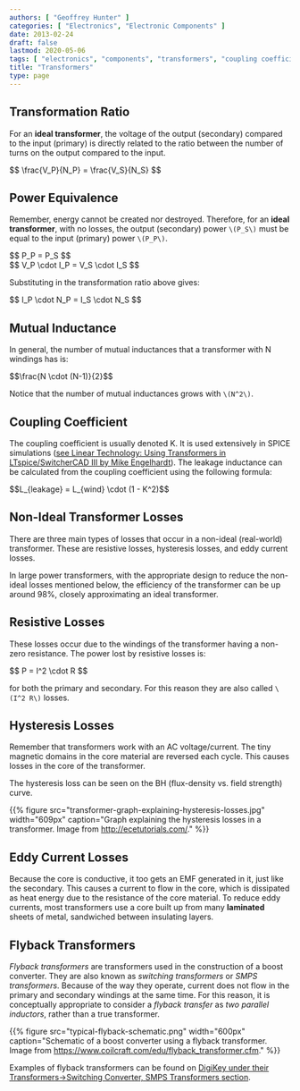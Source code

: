 ```yaml
---
authors: [ "Geoffrey Hunter" ]
categories: [ "Electronics", "Electronic Components" ]
date: 2013-02-24
draft: false
lastmod: 2020-05-06
tags: [ "electronics", "components", "transformers", "coupling coefficients", "resistive losses", "hysteresis", "flyback transformers", "switching transformers", "SMPS transformers", "inductors" ]
title: "Transformers"
type: page
---
```


## Transformation Ratio

For an **ideal transformer**, the voltage of the output (secondary) compared to the input (primary) is directly related to the ratio between the number of turns on the output compared to the input.

<div>$$ \frac{V_P}{N_P} = \frac{V_S}{N_S} $$</div>

## Power Equivalence

Remember, energy cannot be created nor destroyed. Therefore, for an **ideal transformer**, with no losses, the output (secondary) power `\(P_S\)` must be equal to the input (primary) power `\(P_P\)`.

<div>$$ P_P = P_S $$</div>

<div>$$ V_P \cdot I_P = V_S \cdot I_S $$</div>

Substituting in the transformation ratio above gives:

<div>$$ I_P \cdot N_P = I_S \cdot N_S $$</div>

## Mutual Inductance

In general, the number of mutual inductances that a transformer with N windings has is:

<div>$$\frac{N \cdot (N-1)}{2}$$</div>

Notice that the number of mutual inductances grows with `\(N^2\)`.

## Coupling Coefficient

The coupling coefficient is usually denoted K. It is used extensively in SPICE simulations ([see Linear Technology: Using Transformers in LTspice/SwitcherCAD III by Mike Engelhardt](http://cds.linear.com/docs/en/lt-journal/LTMag-V16N3-23-LTspice_Transformers-MikeEngelhardt.pdf)). The leakage inductance can be calculated from the coupling coefficient using the following formula:

<div>$$L_{leakage} = L_{wind} \cdot (1 - K^2)$$</div>

## Non-Ideal Transformer Losses

There are three main types of losses that occur in a non-ideal (real-world) transformer. These are resistive losses, hysteresis losses, and eddy current losses.

In large power transformers, with the appropriate design to reduce the non-ideal losses mentioned below, the efficiency of the transformer can be up around 98%, closely approximating an ideal transformer.

## Resistive Losses

These losses occur due to the windings of the transformer having a non-zero resistance. The power lost by resistive losses is:

<div>$$ P = I^2 \cdot R $$</div>

for both the primary and secondary. For this reason they are also called `\(I^2 R\)` losses.

## Hysteresis Losses

Remember that transformers work with an AC voltage/current. The tiny magnetic domains in the core material are reversed each cycle. This causes losses in the core of the transformer.

The hysteresis loss can be seen on the BH (flux-density vs. field strength) curve.

{{% figure src="transformer-graph-explaining-hysteresis-losses.jpg" width="609px" caption="Graph explaining the hysteresis losses in a transformer. Image from http://ecetutorials.com/." %}}

## Eddy Current Losses

Because the core is conductive, it too gets an EMF generated in it, just like the secondary. This causes a current to flow in the core, which is dissipated as heat energy due to the resistance of the core material. To reduce eddy currents, most transformers use a core built up from many **laminated** sheets of metal, sandwiched between insulating layers.

## Flyback Transformers

_Flyback transformers_ are transformers used in the construction of a boost converter. They are also known as _switching transformers_ or _SMPS transformers_. Because of the way they operate, current does not flow in the primary and secondary windings at the same time. For this reason, it is conceptually appropriate to consider a _flyback transfer_ as _two parallel inductors_, rather than a true transformer. 

{{% figure src="typical-flyback-schematic.png" width="600px" caption="Schematic of a boost converter using a flyback transformer. Image from https://www.coilcraft.com/edu/flyback_transformer.cfm." %}}

Examples of flyback transformers can be found on [DigiKey under their Transformers->Switching Converter, SMPS Transformers section](https://www.digikey.com/products/en/transformers/switching-converter-smps-transformers/168).

 
